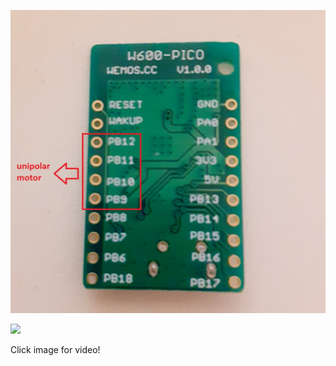 ![w600-pico](https://github.com/costycnc/w600-firmware-pico-micropython-costycnc/blob/main/img/w600-wifi-28byj.jpg)


[<img src="https://i3.ytimg.com/vi/Iy4Jmb2Wjlw/maxresdefault.jpg">](https://www.youtube.com/watch?v=Iy4Jmb2Wjlw)

Click image for video!

